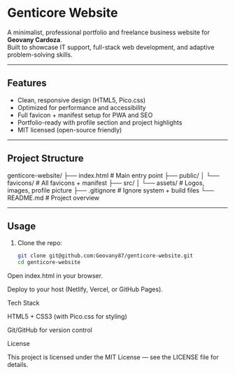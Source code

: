 

# Genticore Website

A minimalist, professional portfolio and freelance business website for **Geovany Cardoza**.  
Built to showcase IT support, full-stack web development, and adaptive problem-solving skills.  

---

##  Features
- Clean, responsive design (HTML5, Pico.css)  
- Optimized for performance and accessibility  
- Full favicon + manifest setup for PWA and SEO  
- Portfolio-ready with profile section and project highlights  
- MIT licensed (open-source friendly)

---

##  Project Structure

genticore-website/
├── index.html # Main entry point
├── public/
│ └── favicons/ # All favicons + manifest
├── src/
│ └── assets/ # Logos, images, profile picture
├── .gitignore # Ignore system + build files
└── README.md # Project overview



---

##  Usage
1. Clone the repo:
   ```bash
   git clone git@github.com:Geovany87/genticore-website.git
   cd genticore-website


Open index.html in your browser.

Deploy to your host (Netlify, Vercel, or GitHub Pages).

 Tech Stack

HTML5 + CSS3 (with Pico.css for styling)

Git/GitHub for version control

 License

This project is licensed under the MIT License — see the LICENSE
 file for details.
